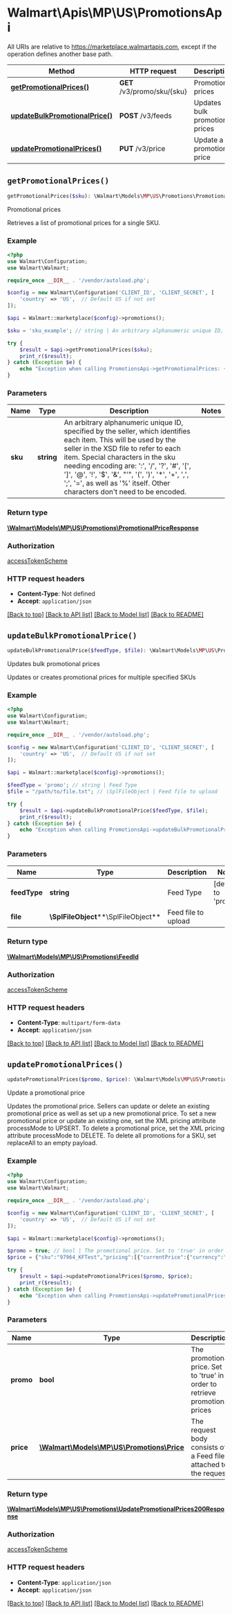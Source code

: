# Walmart\Apis\MP\US\PromotionsApi  
All URIs are relative to https://marketplace.walmartapis.com, except if the operation defines another base path.

| Method | HTTP request | Description |
| ------------- | ------------- | ------------- |
| [**getPromotionalPrices()**](#getPromotionalPrices) | **GET** /v3/promo/sku/{sku} | Promotional prices |
| [**updateBulkPromotionalPrice()**](#updateBulkPromotionalPrice) | **POST** /v3/feeds | Updates bulk promotional prices |
| [**updatePromotionalPrices()**](#updatePromotionalPrices) | **PUT** /v3/price | Update a promotional price |


## `getPromotionalPrices()`

```php
getPromotionalPrices($sku): \Walmart\Models\MP\US\Promotions\PromotionalPriceResponse
```
Promotional prices

Retrieves a list of promotional prices for a single SKU.

### Example

```php
<?php
use Walmart\Configuration;
use Walmart\Walmart;

require_once __DIR__ . '/vendor/autoload.php';

$config = new Walmart\Configuration('CLIENT_ID', 'CLIENT_SECRET', [
    'country' => 'US',  // Default US if not set
]);

$api = Walmart::marketplace($config)->promotions();

$sku = 'sku_example'; // string | An arbitrary alphanumeric unique ID, specified by the seller, which identifies each item. This will be used by the seller in the XSD file to refer to each item. Special characters in the sku needing encoding are: ':', '/', '?', '#', '[', ']', '@', '!', '$', '&', \"'\", '(', ')', '*', '+', ',', ';', '=', as well as '%' itself. Other characters don't need to be encoded.

try {
    $result = $api->getPromotionalPrices($sku);
    print_r($result);
} catch (Exception $e) {
    echo "Exception when calling PromotionsApi->getPromotionalPrices: {$e->getMessage()}\n";
}
```

### Parameters
| Name | Type | Description  | Notes |
| ------------- | ------------- | ------------- | ------------- |
| **sku** | **string**| An arbitrary alphanumeric unique ID, specified by the seller, which identifies each item. This will be used by the seller in the XSD file to refer to each item. Special characters in the sku needing encoding are: ':', '/', '?', '#', '[', ']', '@', '!', '$', '&', \"'\", '(', ')', '*', '+', ',', ';', '=', as well as '%' itself. Other characters don't need to be encoded. | |


### Return type

[**\Walmart\Models\MP\US\Promotions\PromotionalPriceResponse**](../Model/PromotionalPriceResponse.md)

### Authorization

[accessTokenScheme](../../README.md#accessTokenScheme)

### HTTP request headers

- **Content-Type**: Not defined
- **Accept**: `application/json`

[[Back to top]](#) [[Back to API list]](../../../../README.md#supported-apis)
[[Back to Model list]](../../../Models/MP/US)
[[Back to README]](../../../../README.md)

## `updateBulkPromotionalPrice()`

```php
updateBulkPromotionalPrice($feedType, $file): \Walmart\Models\MP\US\Promotions\FeedId
```
Updates bulk promotional prices

Updates or creates promotional prices for multiple specified SKUs

### Example

```php
<?php
use Walmart\Configuration;
use Walmart\Walmart;

require_once __DIR__ . '/vendor/autoload.php';

$config = new Walmart\Configuration('CLIENT_ID', 'CLIENT_SECRET', [
    'country' => 'US',  // Default US if not set
]);

$api = Walmart::marketplace($config)->promotions();

$feedType = 'promo'; // string | Feed Type
$file = "/path/to/file.txt"; // \SplFileObject | Feed file to upload

try {
    $result = $api->updateBulkPromotionalPrice($feedType, $file);
    print_r($result);
} catch (Exception $e) {
    echo "Exception when calling PromotionsApi->updateBulkPromotionalPrice: {$e->getMessage()}\n";
}
```

### Parameters
| Name | Type | Description  | Notes |
| ------------- | ------------- | ------------- | ------------- |
| **feedType** | **string**| Feed Type | [default to 'promo'] |
| **file** | **\SplFileObject****\SplFileObject**| Feed file to upload | |


### Return type

[**\Walmart\Models\MP\US\Promotions\FeedId**](../Model/FeedId.md)

### Authorization

[accessTokenScheme](../../README.md#accessTokenScheme)

### HTTP request headers

- **Content-Type**: `multipart/form-data`
- **Accept**: `application/json`

[[Back to top]](#) [[Back to API list]](../../../../README.md#supported-apis)
[[Back to Model list]](../../../Models/MP/US)
[[Back to README]](../../../../README.md)

## `updatePromotionalPrices()`

```php
updatePromotionalPrices($promo, $price): \Walmart\Models\MP\US\Promotions\UpdatePromotionalPrices200Response
```
Update a promotional price

Updates the promotional price.  Sellers can update or delete an existing promotional price as well as set up a new promotional price.  To set a new promotional price or update an existing one, set the XML pricing attribute processMode to UPSERT. To delete a promotional price, set the XML pricing attribute processMode to DELETE. To delete all promotions for a SKU, set replaceAll to an empty payload.

### Example

```php
<?php
use Walmart\Configuration;
use Walmart\Walmart;

require_once __DIR__ . '/vendor/autoload.php';

$config = new Walmart\Configuration('CLIENT_ID', 'CLIENT_SECRET', [
    'country' => 'US',  // Default US if not set
]);

$api = Walmart::marketplace($config)->promotions();

$promo = true; // bool | The promotional price. Set to 'true' in order to retrieve promotional prices
$price = {"sku":"97964_KFTest","pricing":[{"currentPrice":{"currency":"USD","amount":4},"currentPriceType":"REDUCED","comparisonPriceType":"BASE","comparisonPrice":{"currency":"USD","amount":4},"priceDisplayCodes":"CART","effectiveDate":"2019-11-03T09:49:57.943Z","expirationDate":"2019-12-03T09:49:57.943Z","processMode":"UPSERT"}]}; // \Walmart\Models\MP\US\Promotions\Price | The request body consists of a Feed file attached to the request.

try {
    $result = $api->updatePromotionalPrices($promo, $price);
    print_r($result);
} catch (Exception $e) {
    echo "Exception when calling PromotionsApi->updatePromotionalPrices: {$e->getMessage()}\n";
}
```

### Parameters
| Name | Type | Description  | Notes |
| ------------- | ------------- | ------------- | ------------- |
| **promo** | **bool**| The promotional price. Set to 'true' in order to retrieve promotional prices | [default to true] |
| **price** | [**\Walmart\Models\MP\US\Promotions\Price**](../Model/Price.md)| The request body consists of a Feed file attached to the request. | |


### Return type

[**\Walmart\Models\MP\US\Promotions\UpdatePromotionalPrices200Response**](../Model/UpdatePromotionalPrices200Response.md)

### Authorization

[accessTokenScheme](../../README.md#accessTokenScheme)

### HTTP request headers

- **Content-Type**: `application/json`
- **Accept**: `application/json`

[[Back to top]](#) [[Back to API list]](../../../../README.md#supported-apis)
[[Back to Model list]](../../../Models/MP/US)
[[Back to README]](../../../../README.md)
